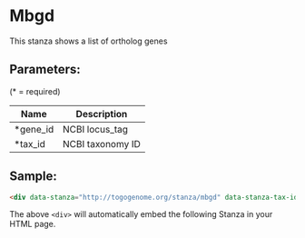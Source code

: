 Mbgd
====

This stanza shows a list of ortholog genes

## Parameters:

(* = required)

| Name     | Description                         |
|----------|-------------------------------------|
| *gene_id | NCBI locus_tag                      |
| *tax_id  | NCBI taxonomy ID                    |

## Sample:

```html
<div data-stanza="http://togogenome.org/stanza/mbgd" data-stanza-tax-id="1111708" data-stanza-gene-id="slr1311"></div>
```

The above `<div>` will automatically embed the following Stanza in your HTML page.

<div data-stanza="/stanza/mbgd" data-stanza-tax-id="1111708" data-stanza-gene-id="slr1311"></div>
